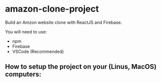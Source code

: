 # amazon-clone-project
Build an Amzon website clone with ReactJS and Firebase.

You will need to use:
- npm
- Firebase
- VSCode (Recommended)

How to setup the project on your (Linus, MacOS) computers:
- 
